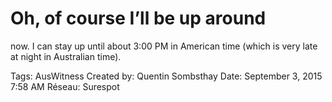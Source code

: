 # Oh, of course I’ll be up around
now. I can stay up until about
3:00 PM in American time
(which is very late at night in
Australian time).

Tags: AusWitness
Created by: Quentin Sombsthay
Date: September 3, 2015 7:58 AM
Réseau: Surespot